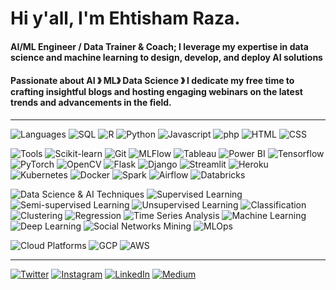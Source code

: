 # Hi y'all, I'm Ehtisham Raza.

#### AI/ML Engineer / Data Trainer & Coach; I leverage my expertise in data science and machine learning to design, develop, and deploy AI solutions 
#### Passionate about AI &#12299; ML&#12299; Data Science &#12299; I dedicate my free time to crafting insightful blogs and hosting engaging webinars on the latest trends and advancements in the field.

----

![Languages](https://img.shields.io/static/v1?label=&message=Languages:&color=606060&style=flat)
![SQL](https://img.shields.io/static/v1?logo=sql&label=&message=SQL&color=A9225C&logoColor=AAA&style=flat)
![R](https://img.shields.io/static/v1?logo=R&label=&message=R&color=A9225C&logoColor=AAA&style=flat)
![Python](https://img.shields.io/static/v1?logo=python&label=&message=Python&color=A9225C&logoColor=AAA&style=flat)
![Javascript](https://img.shields.io/static/v1?logo=JavaScript&label=&message=Javascript&color=A9225C&logoColor=AAA&style=flat)
![php](https://img.shields.io/static/v1?logo=php&label=&message=php&color=A9225C&logoColor=AAA&style=flat)
![HTML](https://img.shields.io/static/v1?logo=html5&label=&message=HTML&color=A9225C&logoColor=AAA&style=flat)
![CSS](https://img.shields.io/static/v1?logo=css3&label=&message=CSS&color=A9225C&logoColor=AAA&style=flat)
<br />

![Tools](https://img.shields.io/static/v1?label=&message=Tools:&color=606060&style=flat)
![Scikit-learn](https://img.shields.io/static/v1?logo=scikit-learn&label=&message=Scikit-learn&color=A9225C&logoColor=AAA&style=flat)
![Git](https://img.shields.io/static/v1?logo=git&label=&message=Git&color=A9225C&logoColor=AAA&style=flat)
![MLFlow](https://img.shields.io/static/v1?label=&message=MLFlow&color=A9225C&style=flat)
![Tableau](https://img.shields.io/static/v1?logo=tableau&label=&message=Tableau&color=A9225C&logoColor=AAA&style=flat)
![Power BI](https://img.shields.io/static/v1?logo=powerbi&label=&message=Power%20BI&color=A9225C&logoColor=AAA&style=flat)
![Tensorflow](https://img.shields.io/static/v1?logo=tensorflow&label=&message=Tensorflow&color=A9225C&logoColor=AAA&style=flat)
![PyTorch](https://img.shields.io/static/v1?logo=pytorch&label=&message=PyTorch&color=A9225C&logoColor=AAA&style=flat)
![OpenCV](https://img.shields.io/static/v1?logo=opencv&label=&message=Open-CV&color=A9225C&logoColor=AAA&style=flat)
![Flask](https://img.shields.io/static/v1?logo=flask&label=&message=Flask&color=A9225C&logoColor=AAA&style=flat)
![Django](https://img.shields.io/static/v1?logo=django&label=&message=Django&color=A9225C&logoColor=AAA&style=flat)
![Streamlit](https://img.shields.io/static/v1?logo=streamlit&label=&message=Streamlit&color=A9225C&logoColor=AAA&style=flat)
![Heroku](https://img.shields.io/static/v1?logo=heroku&label=&message=Heroku&color=A9225C&logoColor=AAA&style=flat)
![Kubernetes](https://img.shields.io/static/v1?logo=kubernetes&label=&message=Kubernetes&color=4A154B&logoColor=AAA&style=flat)
![Docker](https://img.shields.io/static/v1?logo=docker&label=&message=Docker&color=4A154B&logoColor=AAA&style=flat)
![Spark](https://img.shields.io/static/v1?logo=apache-spark&label=&message=Spark&color=4A154B&logoColor=AAA&style=flat)
![Airflow](https://img.shields.io/static/v1?logo=apache-airflow&label=&message=Airflow&color=4A154B&logoColor=AAA&style=flat)
![Databricks](https://img.shields.io/static/v1?logo=databricks&label=&message=Databricks&color=4A154B&logoColor=AAA&style=flat)
<br />

![Data Science & AI Techniques](https://img.shields.io/static/v1?label=&message=Data%20Science%20%26%20AI%20Techniques:&color=606060&style=flat)
![Supervised Learning](https://img.shields.io/static/v1?label=&message=Supervised%20Learning&color=2196F3&style=flat)
![Semi-supervised Learning](https://img.shields.io/static/v1?label=&message=Semi-supervised%20Learning&color=2196F3&style=flat)
![Unsupervised Learning](https://img.shields.io/static/v1?label=&message=Unsupervised%20Learning&color=2196F3&style=flat)
![Classification](https://img.shields.io/static/v1?label=&message=Classification&color=2196F3&style=flat)
![Clustering](https://img.shields.io/static/v1?label=&message=Clustering&color=2196F3&style=flat)
![Regression](https://img.shields.io/static/v1?label=&message=Regression&color=2196F3&style=flat)
![Time Series Analysis](https://img.shields.io/static/v1?label=&message=Time%20Series%20Analysis&color=2196F3&style=flat)
![Machine Learning](https://img.shields.io/static/v1?label=&message=Machine%20Learning&color=2196F3&style=flat)
![Deep Learning](https://img.shields.io/static/v1?label=&message=Deep%20Learning&color=2196F3&style=flat)
![Social Networks Mining](https://img.shields.io/static/v1?label=&message=Social%20Networks%20Mining&color=2196F3&style=flat)
![MLOps](https://img.shields.io/static/v1?label=&message=MLOps&color=2196F3&style=flat)
<br />

![Cloud Platforms](https://img.shields.io/static/v1?label=&message=Cloud%20Platforms:&color=606060&style=flat)
![GCP](https://img.shields.io/static/v1?logo=google-cloud&label=&message=GCP&color=4285F4&logoColor=AAA&style=flat)
![AWS](https://img.shields.io/static/v1?logo=amazon-aws&label=&message=AWS&color=232F3E&logoColor=AAA&style=flat)

----

[![Twitter](https://img.shields.io/static/v1?label=&message=Twitter&color=1DA1F2&logo=twitter&logoColor=AAA&style=flat)]()
[![Instagram](https://img.shields.io/static/v1?label=&message=Instagram&color=E4405F&logo=instagram&logoColor=AAA&style=flat)](https://www.instagram.com/shan_codes/)
[![LinkedIn](https://img.shields.io/static/v1?label=&message=LinkedIn&color=0077B5&logo=linkedin&logoColor=AAA&style=flat)](https://www.linkedin.com/in/ehtisham-raza-0a5479163/)
[![Medium](https://img.shields.io/static/v1?label=&message=Medium&color=000000&logo=medium&logoColor=AAA&style=flat)](https://medium.com/@raza.shan83)



